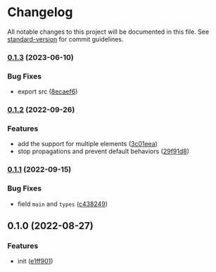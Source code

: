 # Changelog

All notable changes to this project will be documented in this file. See [standard-version](https://github.com/conventional-changelog/standard-version) for commit guidelines.

### [0.1.3](https://github.com/BlackGlory/extra-key-state/compare/v0.1.2...v0.1.3) (2023-06-10)


### Bug Fixes

* export src ([8ecaef6](https://github.com/BlackGlory/extra-key-state/commit/8ecaef654fbe9acf2168058c5e88b1806bafc0a2))

### [0.1.2](https://github.com/BlackGlory/extra-key-state/compare/v0.1.1...v0.1.2) (2022-09-26)


### Features

* add the support for multiple elements ([3c01eea](https://github.com/BlackGlory/extra-key-state/commit/3c01eeaa62ad34ef8510ff86b5c880e86edc0829))
* stop propagations and prevent default behaviors ([29f91d8](https://github.com/BlackGlory/extra-key-state/commit/29f91d874389682a24c472e2dd980b629f26a969))

### [0.1.1](https://github.com/BlackGlory/extra-key-state/compare/v0.1.0...v0.1.1) (2022-09-15)


### Bug Fixes

* field `main` and `types` ([c438249](https://github.com/BlackGlory/extra-key-state/commit/c4382490926c80531bac3046c1c8d4b33e27ecdb))

## 0.1.0 (2022-08-27)


### Features

* init ([e1ff901](https://github.com/BlackGlory/extra-key-state/commit/e1ff90134ce68f98731299ec7cc9518421e2632b))
